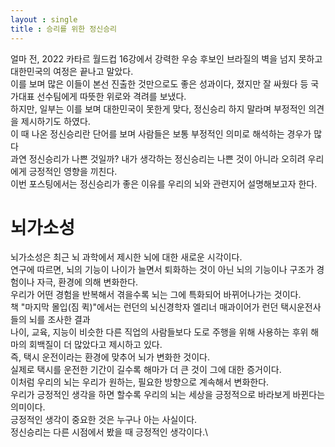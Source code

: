 ```yaml
---
layout : single
title : 승리를 위한 정신승리
---
```

얼마 전, 2022 카타르 월드컵 16강에서 강력한 우승 후보인 브라질의 벽을 넘지 못하고 대한민국의 여정은 끝나고 말았다.\
이를 보며 많은 이들이 본선 진출한 것만으로도 좋은 성과이다, 졌지만 잘 싸웠다 등 국가대표 선수팀에게 따뜻한 위로와 격려를 보냈다.\
하지만, 일부는 이를 보며 대한민국이 못한게 맞다, 정신승리 하지 말라며 부정적인 의견을 제시하기도 하였다.\
이 때 나온 정신승리란 단어를 보며 사람들은 보통 부정적인 의미로 해석하는 경우가 많다\
과연 정신승리가 나쁜 것일까? 내가 생각하는 정신승리는 나쁜 것이 아니라 오히려 우리에게 긍정적인 영향을 끼친다.\
이번 포스팅에서는 정신승리가 좋은 이유를 우리의 뇌와 관련지어 설명해보고자 한다.

# 뇌가소성
뇌가소성은 최근 뇌 과학에서 제시한 뇌에 대한 새로운 시각이다.\
연구에 따르면, 뇌의 기능이 나이가 늘면서 퇴화하는 것이 아닌 뇌의 기능이나 구조가 경험이나 자극, 환경에 의해 변화한다.\
우리가 어떤 경험을 반복해서 겪을수록 뇌는 그에 특화되어 바뀌어나가는 것이다.\
책 "마지막 몰입(짐 퀵)"에서는 런던의 뇌신경학자 엘리너 매과이어가 런던 택시운전사들의 뇌를 조사한 결과\
나이, 교육, 지능이 비슷한 다른 직업의 사람들보다 도로 주행을 위해 사용하는 후위 해마의 회백질이 더 많았다고 제시하고 있다.\
즉, 택시 운전이라는 환경에 맞추어 뇌가 변화한 것이다.\
실제로 택시를 운전한 기간이 길수록 해마가 더 큰 것이 그에 대한 증거이다.\
이처럼 우리의 뇌는 우리가 원하는, 필요한 방향으로 계속해서 변화한다.\
우리가 긍정적인 생각을 하면 할수록 우리의 뇌는 세상을 긍정적으로 바라보게 바뀐다는 의미이다.\
긍정적인 생각이 중요한 것은 누구나 아는 사실이다.\
정신승리는 다른 시점에서 봤을 때 긍정적인 생각이다.\

